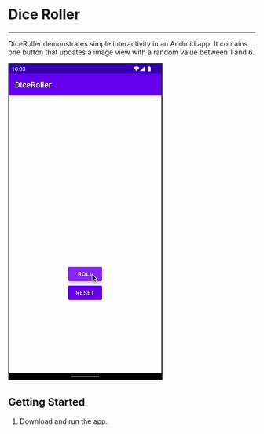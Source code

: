 Dice Roller 
===========================
------------

DiceRoller demonstrates simple interactivity in an Android app.
It contains one button that updates a image view with a random
value between 1 and 6.
  
![](https://github.com/gabeps2/DiceRollerApp/blob/master/readme/DiceRollerGif.gif?raw=true)

Getting Started
---------------

1. Download and run the app.
